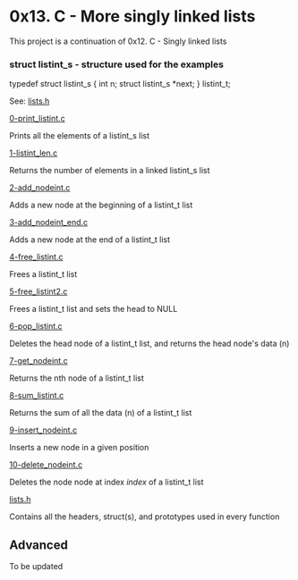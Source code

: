 # 0x13. C - More singly linked lists

This project is a continuation of 0x12. C - Singly linked lists

### struct listint_s - structure used for the examples

typedef struct listint_s
{
    int n;
    struct listint_s *next;
} listint_t;

See: [lists.h](./lists.h)

[0-print_listint.c](./0-print_listint.c)

Prints all the elements of a listint_s list

[1-listint_len.c](./1-listint_len.c)

Returns the number of elements in a linked listint_s list

[2-add_nodeint.c](./2-add_nodeint.c)

Adds a new node at the beginning of a listint_t list

[3-add_nodeint_end.c](./3-add_nodeint_end.c)

Adds a new node at the end of a listint_t list

[4-free_listint.c](./4-free_listint.c)

Frees a listint_t list

[5-free_listint2.c](./5-free_listint2.c)

Frees a listint_t list and sets the head to NULL

[6-pop_listint.c](./6-pop_listint.c)

Deletes the head node of a listint_t list, and returns the head node's data (n)

[7-get_nodeint.c](./7-get_nodeint.c)

Returns the nth node of a listint_t list

[8-sum_listint.c](./8-sum_listint.c)

Returns the sum of all the data (n) of a listint_t list

[9-insert_nodeint.c](./9-insert_nodeint.c)

Inserts a new node in a given position

[10-delete_nodeint.c](./10-delete_nodeint.c)

Deletes the node node at index *index* of a listint_t list

[lists.h](./lists)

Contains all the headers, struct(s), and prototypes used in every function

## Advanced 

To be updated